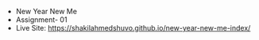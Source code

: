* New Year New Me
* Assignment- 01
* Live Site: https://shakilahmedshuvo.github.io/new-year-new-me-index/
